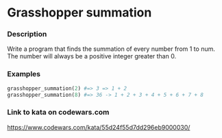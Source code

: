 # Grasshopper summation

### Description
Write a program that finds the summation of every number from 1 to num. The number will always be a positive integer greater than 0.

### Examples
```python
grasshopper_summation(2) #=> 3 => 1 + 2
grasshopper_summation(8) #=> 36 -> 1 + 2 + 3 + 4 + 5 + 6 + 7 + 8
```

### Link to kata on codewars.com
https://www.codewars.com/kata/55d24f55d7dd296eb9000030/
